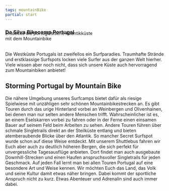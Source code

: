 ```yaml
---
tags: mountainBike
partial: start
---
```


### Da Silva Bikecamp Portugal

<div class="h4" style="margin-top: -2rem;">Entdecke die portugiesische Atlantikküste</div>

<div class="h1" style="margin: 0 0 2rem 0;">mit dem Mountainbike</div>

Die Westküste Portugals ist zweifellos ein Surfparadies. Traumhafte Strände und erstklassige Surfspots locken viele Surfer aus der ganzen Welt hierher. Viele wissen aber noch nicht, dass sich unsere Küste auch hervorragend zum Mountainbiken anbietet!

## Storming Portugal by Mountain Bike

Die nähere Umgebung unseres Surfcamps bietet dafür als riesige Spielwiese mit unzähligen sehr schönen Mountainbikestrecken an. Es gibt Touren durch das urige Hinterland vorbei an Weinbergen und Olivenhainen, bei denen man nur selten andere Menschen trifft. Wahrscheinlicher ist es, an einem Eselskarren vorbei zu fahren oder in der Ferne einen einsamen Bauer auf seinem Feld beim Arbeiten zu sehen. Andere Touren führen über schmale Singletrails direkt an der Steilküste entlang und bieten atemberaubende Blicke über den Atlantik. So mancher Secret Surfspot wurde schon auf diese Weise entdeckt. Mit unserem Shuttlebus fahren wir Euch aber auch zu deutlich höheren Bergen, die sich perfekt für unvergessliche Tagesausflüge anbieten. Dort findet man auch ausgebaute Downhill-Strecken und einen Haufen anspruchsvoller Singletrails für jeden Geschmack. Auf jeden Fall lernt man bei allen Touren Portugal auf eine besondere Art und Weise kennen. Wir möchten Euch das Land, das Volk und seine Kultur damit etwas näher bringen. Dabei kommt der sportliche Anspruch nicht zu kurz. Etwas Abenteuer und Adrenalin sind auch immer dabei.

